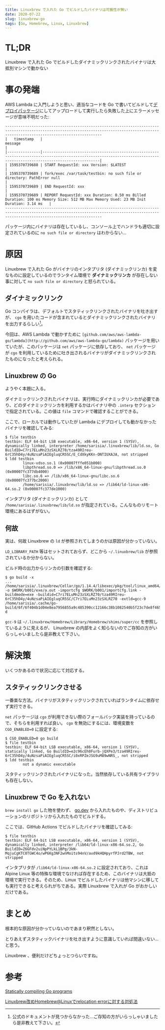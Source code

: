 ```yaml
---
title: Linuxbrew で入れた Go でビルドしたバイナリは可搬性が無い
date: 2020-07-22
slug: linuxbrew-go
tags: [Go, Homebrew, Linux, Linuxbrew]
---
```


# TL;DR

Linuxbrew で入れた Go でビルドしたダイナミックリンクされたバイナリは大抵別マシンで動かない

# 事の発端

AWS Lambda に入門しようと思い、適当なコードを Go で書いてビルドして[デプロイパッケージ](https://docs.aws.amazon.com/ja_jp/lambda/latest/dg/golang-package.html)にしてアップロードして実行したら失敗した上にエラーメッセージが意味不明だった:

```
----------------------------------------------------------------------------------------------------------------------------------------------------------------------------------------
|   timestamp   |                                                                               message                                                                                |
|---------------|----------------------------------------------------------------------------------------------------------------------------------------------------------------------|
| 1595370739688 | START RequestId: xxx Version: $LATEST                                                                                               |
| 1595370739689 | fork/exec /var/task/testbin: no such file or directory: PathError null                                                                                            |
| 1595370739689 | END RequestId: xxx                                                                                                                  |
| 1595370739689 | REPORT RequestId: xxx Duration: 0.50 ms Billed Duration: 100 ms Memory Size: 512 MB Max Memory Used: 23 MB Init Duration: 3.14 ms   |
----------------------------------------------------------------------------------------------------------------------------------------------------------------------------------------
```

パッケージ内にバイナリは存在しているし、コンソール上でハンドラも適切に設定されているのに `no such file or directory` はわからない…

# 原因

Linuxbrew で入れた Go がバイナリのインタプリタ (ダイナミックリンカ) を変なものに設定しているのでランタイム環境で **ダイナミックリンカ** が存在しない事に対して `no such file or directory` と怒られている。

## ダイナミックリンク

Go コンパイラは、デフォルトでスタティックリンクされたバイナリを吐き出すが、 `cgo` を用いたコードが含まれているとダイナミックリンクされたバイナリを出力するらしい[^1]。

今回は、AWS Lambda で動かすために `[github.com/aws/aws-lambda-go/lambda](http://github.com/aws/aws-lambda-go/lambda)` パッケージを用いていたが、このパッケージは `net` パッケージに依存しており、 `net` パッケージが `cgo` を利用しているために吐き出されるバイナリがダイナミックリンクされたものになったと考えられる。

## Linuxbrew の Go

ようやく本題に入る。

ダイナミックリンクされたバイナリは、実行時にダイナミックリンカが必要であり、どのダイナミックリンカを利用するかはバイナリ中の `.interp` セクションで指定されている。この値は `file` コマンドで確認することができる。

ここで、ローカルでは動作していたが Lambda にデプロイしても動かなかったバイナリを確認してみる:

```
$ file testbin
testbin: ELF 64-bit LSB executable, x86-64, version 1 (SYSV), dynamically linked, interpreter /home/sarisia/.linuxbrew/lib/ld.so, Go BuildID=C7ri7ELuMn23zSXLRZ70/tza49RIreu-6rC35hD4y/4uNzsaPiAIEgluqCR5SC/E_CdXkyKKn-ONTIUXAJA, not stripped
$ ldd testbin
        linux-vdso.so.1 (0x00007fffe051b000)
        libpthread.so.0 => /lib/x86_64-linux-gnu/libpthread.so.0 (0x00007fc377db4000)
        libc.so.6 => /lib/x86_64-linux-gnu/libc.so.6 (0x00007fc377bc2000)
        /home/sarisia/.linuxbrew/lib/ld.so => /lib64/ld-linux-x86-64.so.2 (0x00007fc377de1000)
```

インタプリタ (ダイナミックリンカ) として `/home/sarisia/.linuxbrew/lib/ld.so` が指定されている。こんなものリモート環境にあるはずがない。

## 何故

実は、何故 Linuxbrew の `ld` が参照されてしまうのかは原因が分かっていない。

`LD_LIBRARY_PATH` 等はセットされておらず、どこから `~/.linuxbrew/lib` が参照されているか分からない。

ビルド時の出力からリンカの引数を確認する:

```
$ go build -x
...
/home/sarisia/.linuxbrew/Cellar/go/1.14.4/libexec/pkg/tool/linux_amd64/link -o $WORK/b001/exe/a.out -importcfg $WORK/b001/importcfg.link -buildmode=exe -buildid=C7ri7ELuMn23zSXLRZ70/tza49RIreu-6rC35hD4y/4uNzsaPiAIEgluqCR5SC/C7ri7ELuMn23zSXLRZ70 -extld=gcc-9 /home/sarisia/.cache/go-build/6f/6f404b1d04e8ea7956855a9c485390cc12166c38b1082540b5f23c7de8f46574-d
```

`gcc-9` は `~/.linuxbrew/Homebrew/Library/Homebrew/shims/super/cc` を参照しているように見えるが、 Linuxbrew の内部をよく知らないのでご存知の方がいらっしゃいましたら是非教えて下さい。

# 解決策

いくつかあるので状況に応じて対応する。

## スタティックリンクさせる

一番楽な方法。バイナリがスタティックリンクされていればランタイムに依存せず実行できる。

`net` パッケージは `cgo` が利用できない際のフォールバック実装を持っているので、そちらを利用すれば良い。 `cgo` を無効にするには、環境変数を `CGO_ENABLED=0` に設定する:

```
$ CGO_ENABLED=0 go build
$ file testbin
testbin: ELF 64-bit LSB executable, x86-64, version 1 (SYSV), statically linked, Go BuildID=e2c96cEh0Furb-jQXPe3/tza49RIreu-6rC35hD4y/4uNzsaPiAIEgluqCR5SC/i0xRPZeJSG9uM89wNRS_, not stripped
$ ldd testbin
        not a dynamic executable
```

スタティックリンクされたバイナリになった。当然依存している共有ライブラリも存在しない。

## Linuxbrew で Go を入れない

`brew install go` した物を使わず、 [go.dev](http://go.dev) から入れたものや、ディストリビューションのリポジトリから入れたものでビルドする。

ここでは、GitHub Actions でビルドしたバイナリを確認してみる:

```
$ file testbin
testbin: ELF 64-bit LSB executable, x86-64, version 1 (SYSV), dynamically linked, interpreter /lib64/ld-linux-x86-64.so.2, Go BuildID=Z6GFdv2uiNpPYLkL1BPg/3kN-MqjuCgKTC0TGWC4o/wP6Kg3NF2wnMoits94nV/avd9kHQHpyrfPJrd2TBW, not stripped
```

インタプリタが `/lib64/ld-linux-x86-64.so.2` に設定されており、これは Alpine Linux 等の特殊な環境でなければ存在するため、このバイナリは大抵の環境で実行できる。そのため、Linux でビルドしたバイナリは他マシンに移しても実行できると考えられがちである。実際 Linuxbrew で入れが Go がおかしいだけである。

# まとめ

根本的な原因が分かっていないのであまり釈然としない。

とりあえずスタティックバイナリを吐き出すように意識していれば間違いない…と思う。

Linuxbrew 、便利だけどちょっとつらいですね。

# 参考

[Statically compiling Go programs](https://www.arp242.net/static-go.html)

[Linuxbrew改めHomebrew@Linuxでrelocation errorに対する対処法](https://rcmdnk.com/blog/2019/05/08/computer-linux-homebrew/)

[^1]: 公式のドキュメントが見つからなかった…ご存知の方がいらっしゃいましたら是非教えて下さい。
